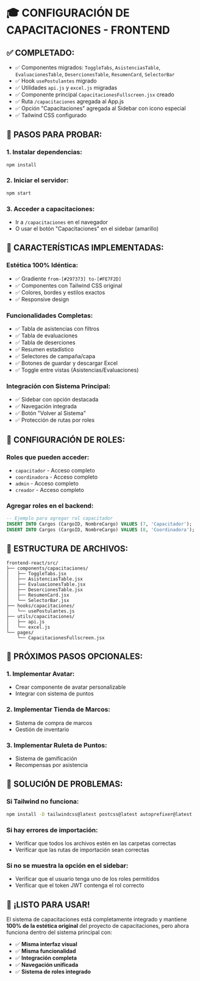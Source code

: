 # 🎓 CONFIGURACIÓN DE CAPACITACIONES - FRONTEND

## ✅ **COMPLETADO:**
- ✅ Componentes migrados: `ToggleTabs`, `AsistenciasTable`, `EvaluacionesTable`, `DesercionesTable`, `ResumenCard`, `SelectorBar`
- ✅ Hook `usePostulantes` migrado
- ✅ Utilidades `api.js` y `excel.js` migradas
- ✅ Componente principal `CapacitacionesFullscreen.jsx` creado
- ✅ Ruta `/capacitaciones` agregada al App.js
- ✅ Opción "Capacitaciones" agregada al Sidebar con icono especial
- ✅ Tailwind CSS configurado

## 🚀 **PASOS PARA PROBAR:**

### 1. **Instalar dependencias:**
```bash
npm install
```

### 2. **Iniciar el servidor:**
```bash
npm start
```

### 3. **Acceder a capacitaciones:**
- Ir a `/capacitaciones` en el navegador
- O usar el botón "Capacitaciones" en el sidebar (amarillo)

## 🎨 **CARACTERÍSTICAS IMPLEMENTADAS:**

### **Estética 100% Idéntica:**
- ✅ Gradiente `from-[#297373] to-[#FE7F2D]`
- ✅ Componentes con Tailwind CSS original
- ✅ Colores, bordes y estilos exactos
- ✅ Responsive design

### **Funcionalidades Completas:**
- ✅ Tabla de asistencias con filtros
- ✅ Tabla de evaluaciones
- ✅ Tabla de deserciones
- ✅ Resumen estadístico
- ✅ Selectores de campaña/capa
- ✅ Botones de guardar y descargar Excel
- ✅ Toggle entre vistas (Asistencias/Evaluaciones)

### **Integración con Sistema Principal:**
- ✅ Sidebar con opción destacada
- ✅ Navegación integrada
- ✅ Botón "Volver al Sistema"
- ✅ Protección de rutas por roles

## 🔧 **CONFIGURACIÓN DE ROLES:**

### **Roles que pueden acceder:**
- `capacitador` - Acceso completo
- `coordinadora` - Acceso completo  
- `admin` - Acceso completo
- `creador` - Acceso completo

### **Agregar roles en el backend:**
```sql
-- Ejemplo para agregar rol capacitador
INSERT INTO Cargos (CargoID, NombreCargo) VALUES (7, 'Capacitador');
INSERT INTO Cargos (CargoID, NombreCargo) VALUES (8, 'Coordinadora');
```

## 📁 **ESTRUCTURA DE ARCHIVOS:**

```
frontend-react/src/
├── components/capacitaciones/
│   ├── ToggleTabs.jsx
│   ├── AsistenciasTable.jsx
│   ├── EvaluacionesTable.jsx
│   ├── DesercionesTable.jsx
│   ├── ResumenCard.jsx
│   └── SelectorBar.jsx
├── hooks/capacitaciones/
│   └── usePostulantes.js
├── utils/capacitaciones/
│   ├── api.js
│   └── excel.js
└── pages/
    └── CapacitacionesFullscreen.jsx
```

## 🎯 **PRÓXIMOS PASOS OPCIONALES:**

### **1. Implementar Avatar:**
- Crear componente de avatar personalizable
- Integrar con sistema de puntos

### **2. Implementar Tienda de Marcos:**
- Sistema de compra de marcos
- Gestión de inventario

### **3. Implementar Ruleta de Puntos:**
- Sistema de gamificación
- Recompensas por asistencia

## 🐛 **SOLUCIÓN DE PROBLEMAS:**

### **Si Tailwind no funciona:**
```bash
npm install -D tailwindcss@latest postcss@latest autoprefixer@latest
```

### **Si hay errores de importación:**
- Verificar que todos los archivos estén en las carpetas correctas
- Verificar que las rutas de importación sean correctas

### **Si no se muestra la opción en el sidebar:**
- Verificar que el usuario tenga uno de los roles permitidos
- Verificar que el token JWT contenga el rol correcto

## 🎉 **¡LISTO PARA USAR!**

El sistema de capacitaciones está completamente integrado y mantiene **100% de la estética original** del proyecto de capacitaciones, pero ahora funciona dentro del sistema principal con:

- ✅ **Misma interfaz visual**
- ✅ **Misma funcionalidad**
- ✅ **Integración completa**
- ✅ **Navegación unificada**
- ✅ **Sistema de roles integrado**
